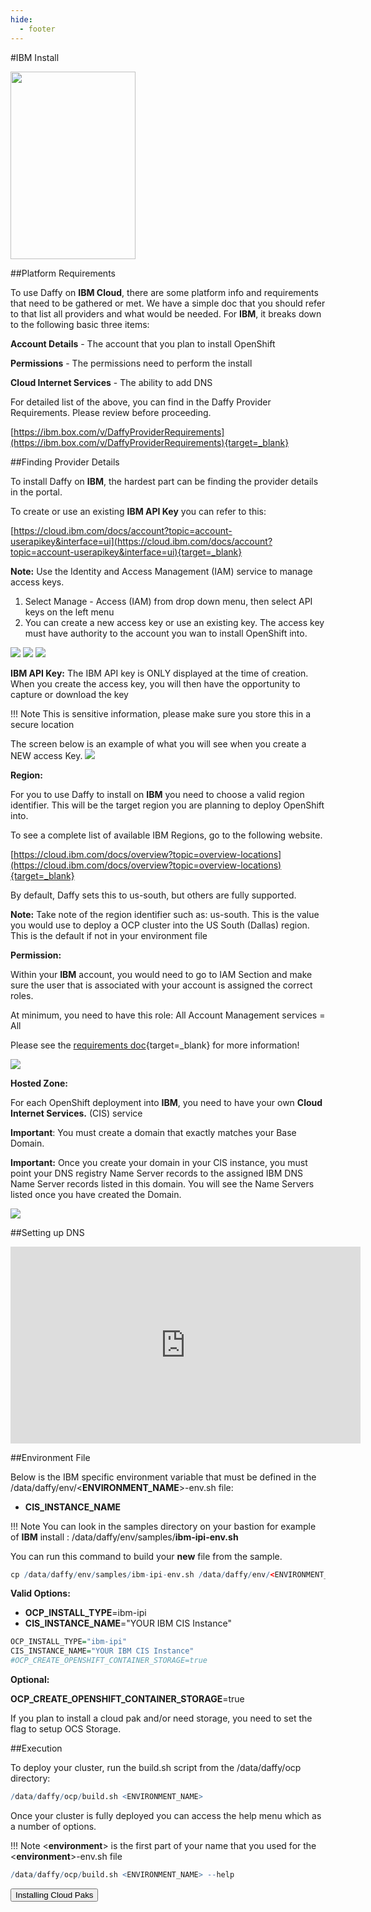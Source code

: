 ```yaml
---
hide:
  - footer
---
```

<script>
  document.title = "Deploy OCP - IBM";
</script>

#IBM Install

<img src='../images/IBM-Cloud.png'  align="top" width="200" height="300" style = "float">

##Platform Requirements

To use Daffy on **IBM Cloud**, there are some platform info and requirements that need to be gathered or met. We have a simple doc that you should refer to that list all providers and what would be needed.  For **IBM**, it breaks down to the following basic three items:

  **Account Details** - The account that you plan to install OpenShift

  **Permissions** - The permissions need to perform the install

  **Cloud Internet Services** - The ability to add DNS

  For detailed list of the above, you can find in the Daffy Provider Requirements. Please review before proceeding.

  [https://ibm.box.com/v/DaffyProviderRequirements](https://ibm.box.com/v/DaffyProviderRequirements){target=_blank}

##Finding Provider Details

To install Daffy on **IBM**, the hardest part can be finding the provider details in the portal.

To create or use an existing **IBM API Key** you can refer to this:

[https://cloud.ibm.com/docs/account?topic=account-userapikey&interface=ui](https://cloud.ibm.com/docs/account?topic=account-userapikey&interface=ui){target=_blank}

**Note:** Use the Identity and Access Management (IAM) service to manage access keys.

1. Select Manage - Access (IAM) from drop down menu, then select API keys on the left menu
2. You can create a new access key or use an existing key. The access key must have authority to the account you wan to install OpenShift into.

<img src='../images/ibm_ipi_apikey.jpg'/>
<img src='../images/ibm-ipi-apikeynew.jpg'/>
<img src='../images/ibm-ipi-createapi.jpg'/>

**IBM API Key:**
The IBM API key is ONLY displayed at the time of creation. When you create the access key, you will then have the opportunity to capture or download the key

!!! Note
      This is sensitive information, please make sure you store this in a secure location

The screen below is an example of what you will see when you create a NEW access Key.
<img src='../images/ibm-ipi-apicreated.jpg'/>

**Region:**

For you to use Daffy to install on **IBM** you need to choose a valid region identifier. This will be the target region you are planning to deploy OpenShift into.  

To see a complete list of available IBM Regions, go to the following website.

[https://cloud.ibm.com/docs/overview?topic=overview-locations](https://cloud.ibm.com/docs/overview?topic=overview-locations){target=_blank}

By default, Daffy sets this to us-south, but others are fully supported.

**Note:** Take note of the region identifier such as: us-south. This is the value you would use to deploy a OCP cluster into the US South (Dallas) region. This is the default if not in your environment file  

**Permission:**

Within your **IBM** account, you would need to go to IAM  Section and make sure the user that is associated with your account is assigned the correct roles.  

At minimum, you need to have this role: All Account Management services = All


Please see the [requirements doc](https://ibm.box.com/v/DaffyProviderRequirements){target=_blank} for more information!

<img src='../images/ibm-ipi-user.jpg'/>

**Hosted Zone:**

For each OpenShift deployment into **IBM**, you need to have your own **Cloud Internet Services.** (CIS) service

**Important**: You must create a domain that exactly matches your Base Domain.

**Important:** Once you create your domain in your CIS instance, you must point your DNS registry Name Server records to the assigned IBM DNS Name Server records listed in this domain. You will see the Name Servers listed once you have created the Domain.

<img src='../images/ibm-ipi-cis.jpg'/>

##Setting up DNS

<html>
   <head>
      <title>HTML Video embed</title>
   </head>
   <body>
    <div style="text-align:center">
      <iframe width="560" height="315" src="https://youtu.be/4jpCXlG2ReE" frameborder="0" allowfullscreen></iframe>
      </iframe>
      </div>
   </body>
</html>

##Environment File

Below is the IBM specific environment variable that must be defined in the /data/daffy/env/<**ENVIRONMENT_NAME**>-env.sh file:

- **CIS_INSTANCE_NAME**

!!! Note
      You can look in the samples directory on your bastion for example of **IBM** install : /data/daffy/env/samples/**ibm-ipi-env.sh**

You can run this command to build your **new** file from the sample.
```R
cp /data/daffy/env/samples/ibm-ipi-env.sh /data/daffy/env/<ENVIRONMENT_NAME>-env.sh
```
**Valid Options:**

- **OCP_INSTALL_TYPE**=ibm-ipi
- **CIS_INSTANCE_NAME**="YOUR IBM CIS Instance"

```R
OCP_INSTALL_TYPE="ibm-ipi"
CIS_INSTANCE_NAME="YOUR IBM CIS Instance"
#OCP_CREATE_OPENSHIFT_CONTAINER_STORAGE=true
```

**Optional:**

**OCP_CREATE_OPENSHIFT_CONTAINER_STORAGE**=true

If you plan to install a cloud pak and/or need storage, you need to set the flag to setup OCS Storage.

##Execution

To deploy your cluster, run the build.sh script from the /data/daffy/ocp directory:

```R
/data/daffy/ocp/build.sh <ENVIRONMENT_NAME>
```

Once your cluster is fully deployed you can access the help menu which as a number of options.

!!! Note
      &lt;**environment**&gt; is the first part of your name that you used for the &lt;**environment**&gt;-env.sh file

```R
/data/daffy/ocp/build.sh <ENVIRONMENT_NAME> --help
```

<button onclick="location.href='../../Cloud-Paks/'" class="custom-btn btn-7">
Installing Cloud Paks</button>
